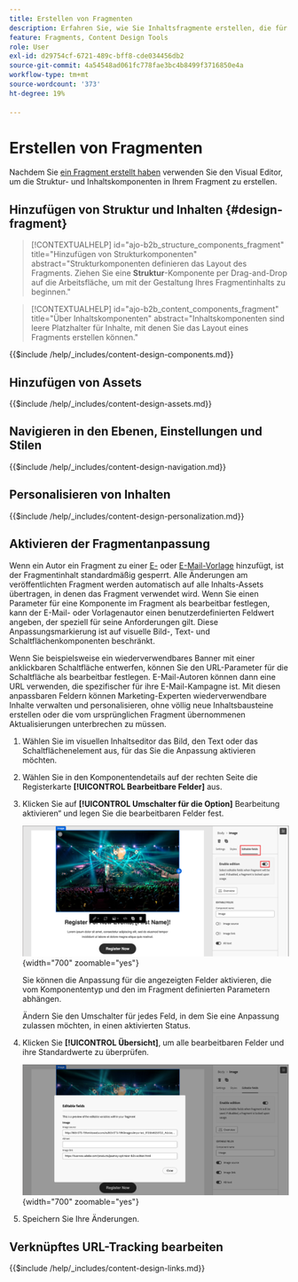 ```yaml
---
title: Erstellen von Fragmenten
description: Erfahren Sie, wie Sie Inhaltsfragmente erstellen, die für Ihre E-Mails und Vorlagendesigns wiederverwendet werden können, um die Effizienz zu steigern und Design- und Branding-Standards zu gewährleisten.
feature: Fragments, Content Design Tools
role: User
exl-id: d29754cf-6721-489c-bff8-cde034456db2
source-git-commit: 4a54548ad061fc778fae3bc4b8499f3716850e4a
workflow-type: tm+mt
source-wordcount: '373'
ht-degree: 19%

---
```


# Erstellen von Fragmenten

Nachdem Sie [ein Fragment erstellt haben](./fragments.md#create-fragments) verwenden Sie den Visual Editor, um die Struktur- und Inhaltskomponenten in Ihrem Fragment zu erstellen.

## Hinzufügen von Struktur und Inhalten {#design-fragment}

>[!CONTEXTUALHELP]
>id="ajo-b2b_structure_components_fragment"
>title="Hinzufügen von Strukturkomponenten"
>abstract="Strukturkomponenten definieren das Layout des Fragments. Ziehen Sie eine **Struktur**-Komponente per Drag-and-Drop auf die Arbeitsfläche, um mit der Gestaltung Ihres Fragmentinhalts zu beginnen."

>[!CONTEXTUALHELP]
>id="ajo-b2b_content_components_fragment"
>title="Über Inhaltskomponenten"
>abstract="Inhaltskomponenten sind leere Platzhalter für Inhalte, mit denen Sie das Layout eines Fragments erstellen können."

{{$include /help/_includes/content-design-components.md}}

## Hinzufügen von Assets

{{$include /help/_includes/content-design-assets.md}}

## Navigieren in den Ebenen, Einstellungen und Stilen

{{$include /help/_includes/content-design-navigation.md}}

## Personalisieren von Inhalten

{{$include /help/_includes/content-design-personalization.md}}

## Aktivieren der Fragmentanpassung

Wenn ein Autor ein Fragment zu einer [E-](./email-authoring.md#content-authoring---use-visual-fragments) oder [E-Mail-Vorlage](./email-template-authoring.md#content-authoring---use-visual-fragments) hinzufügt, ist der Fragmentinhalt standardmäßig gesperrt. Alle Änderungen am veröffentlichten Fragment werden automatisch auf alle Inhalts-Assets übertragen, in denen das Fragment verwendet wird. Wenn Sie einen Parameter für eine Komponente im Fragment als bearbeitbar festlegen, kann der E-Mail- oder Vorlagenautor einen benutzerdefinierten Feldwert angeben, der speziell für seine Anforderungen gilt. Diese Anpassungsmarkierung ist auf visuelle Bild-, Text- und Schaltflächenkomponenten beschränkt. 

Wenn Sie beispielsweise ein wiederverwendbares Banner mit einer anklickbaren Schaltfläche entwerfen, können Sie den URL-Parameter für die Schaltfläche als bearbeitbar festlegen. E-Mail-Autoren können dann eine URL verwenden, die spezifischer für ihre E-Mail-Kampagne ist. Mit diesen anpassbaren Feldern können Marketing-Experten wiederverwendbare Inhalte verwalten und personalisieren, ohne völlig neue Inhaltsbausteine erstellen oder die vom ursprünglichen Fragment übernommenen Aktualisierungen unterbrechen zu müssen.

1. Wählen Sie im visuellen Inhaltseditor das Bild, den Text oder das Schaltflächenelement aus, für das Sie die Anpassung aktivieren möchten.

1. Wählen Sie in den Komponentendetails auf der rechten Seite die Registerkarte **[!UICONTROL Bearbeitbare Felder]** aus.

1. Klicken Sie auf **[!UICONTROL Umschalter für die Option]** Bearbeitung aktivieren“ und legen Sie die bearbeitbaren Felder fest.

   ![Bearbeitbare Felder für eine Fragmentbildkomponente aktivieren](./assets/fragment-editable-fields-image.png){width="700" zoomable="yes"}

   Sie können die Anpassung für die angezeigten Felder aktivieren, die vom Komponententyp und den im Fragment definierten Parametern abhängen.

   Ändern Sie den Umschalter für jedes Feld, in dem Sie eine Anpassung zulassen möchten, in einen aktivierten Status.

1. Klicken Sie **[!UICONTROL Übersicht]**, um alle bearbeitbaren Felder und ihre Standardwerte zu überprüfen.

   ![Überprüfen Sie die bearbeitbaren Felder und ihre Standardwerte](./assets/fragment-editable-fields-image-overview.png){width="700" zoomable="yes"}

1. Speichern Sie Ihre Änderungen.

## Verknüpftes URL-Tracking bearbeiten

{{$include /help/_includes/content-design-links.md}}
